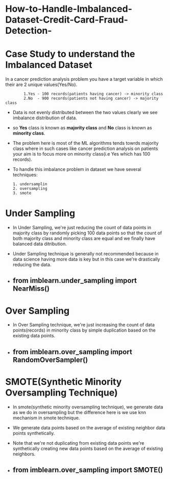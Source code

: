 # How-to-Handle-Imbalanced-Dataset-Credit-Card-Fraud-Detection-

# Case Study to understand the Imbalanced Dataset
In a cancer prediction analysis problem you have a target variable in which their are 2 unique values(Yes/No).

            1.Yes - 100 records(patients having cancer) -> minority class
            2.No  - 900 records(patients not having cancer) -> majority class

* Data is not evenly distributed between the two values clearly we see imbalance distribution of data.

* so **Yes** class is known as **majority class** and **No** class is known as **minority class**.

* The problem here is most of the ML algorithms tends towrds majority class where in such cases like cancer prediction analysis on patients your aim is to focus more on minority class(i.e Yes which has 100 records).

* To handle this imbalance problem in dataset we have several techniques:

      1. undersamplin
      2. oversampling
      3. smote

# Under Sampling
* In Under Sampling, we're just reducing the count of data points in majority class by randomly picking 100 data points so that the count of both majority class and minority class are equal and we finally have balanced data ditribution.

* Under Sampling technique is generally not recommended because in data science having more data is key but in this case we're drastically reducing the data.

* ## from imblearn.under_sampling import NearMiss()

# Over Sampling
* In Over Sampling technique, we're just increasing the count of data points(records) in minority class by simple duplication based on the existing data points.

* ## from imblearn.over_sampling import RandomOverSampler()

# SMOTE(Synthetic Minority Oversampling Technique)
* In smote(synthetic minority oversampling technique), we generate data as we do in oversampling but the difference here is we use knn mechanism in smote technique.

* We generate data points based on the average of existing neighbor data points synthetically.

* Note that we're not duplicating from existing data points we're synthetically creating new data points based on the average of existing neighbors.

* ## from imblearn.over_sampling import SMOTE()
